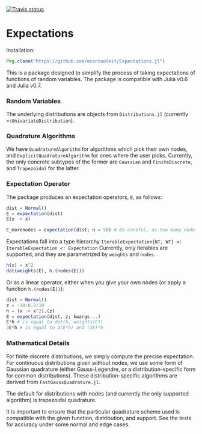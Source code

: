 [![Travis status](https://travis-ci.org/econtoolkit/Expectations.jl.svg?branch=master)](https://travis-ci.org/econtoolkit/Expectations.jl)


# Expectations

Installation:
```julia
Pkg.clone("https://github.com/econtoolkit/Expectations.jl")
```

This is a package designed to simplify the process of taking expectations of functions of random variables. The package is compatible with Julia v0.6 and Julia v0.7. 

### Random Variables 

The underlying distributions are objects from `Distributions.jl` (currently `<:UnivariateDistribution`).

### Quadrature Algorithms

We have `QuadratureAlgorithm` for algorithms which pick their own nodes, and 
`ExplicitQuadratureAlgorithm` for ones where the user picks. Currently, the only concrete subtypes of 
the former are `Gaussian` and `FiniteDiscrete`, and `Trapezoidal` for the latter.

### Expectation Operator

The package produces an expectation operators, `E`, as follows:

```julia
dist = Normal()
E = expectation(dist)
E(x -> x)

E_morenodes = expectation(dist; n = 50) # Be careful, as too many nodes can introduce floating-point errors from miniscule exponents. 
```

Expectations fall into a type hierarchy `IterableExpectation{NT, WT} <: IterableExpectation <: Expectation`
Currently, only iterables are supported, and they are parametrized by `weights` and `nodes`.

```julia
h(x) = x^2 
dot(weights(E), h.(nodes(E)))
```

Or as a linear operator, either when you give your own nodes (or apply a function `h.(nodes(E))`):

```julia
dist = Normal()
z = -10:0.2:10
h = (x -> x^2).(z)
E = expectation(dist, z; kwargs...)
E*h # is equal to dot(h, weights(E))
3E*h # is equal to 3(E*h) and (3E)*h
```

### Mathematical Details

For finite discrete distributions, we simply compute the precise expectation. For 
continuous distributions given without nodes, we use some form of Gaussian quadrature
(either Gauss-Legendre, or a distribution-specific form for common distributions). These
distribution-specific algorithms are derived from `FastGaussQuadrature.jl`.

The default for distributions with nodes (and currently the only supported algorithm) is 
trapezoidal quadrature. 

It is important to ensure that the particular quadrature scheme used is compatible with the 
given function, distribution, and support. See the tests for accuracy under some normal and
edge cases. 

